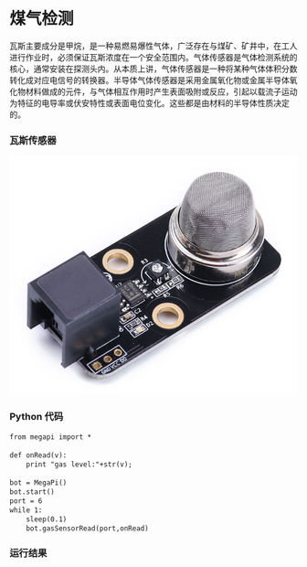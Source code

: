 # 煤气检测

瓦斯主要成分是甲烷，是一种易燃易爆性气体，广泛存在与煤矿、矿井中，在工人进行作业时，必须保证瓦斯浓度在一个安全范围内。气体传感器是气体检测系统的核心，通常安装在探测头内。从本质上讲，气体传感器是一种将某种气体体积分数转化成对应电信号的转换器。半导体气体传感器是采用金属氧化物或金属半导体氧化物材料做成的元件，与气体相互作用时产生表面吸附或反应，引起以载流子运动为特征的电导率或伏安特性或表面电位变化。这些都是由材料的半导体性质决定的。  

### 瓦斯传感器

![gas](gas.jpg)

### Python 代码
```
from megapi import *

def onRead(v):
	print "gas level:"+str(v);

bot = MegaPi()
bot.start()
port = 6
while 1:
    sleep(0.1)
    bot.gasSensorRead(port,onRead)
```
### 运行结果


